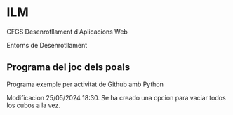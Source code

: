 # ILM

CFGS Desenrotllament d'Aplicacions Web

Entorns de Desenrotllament

## Programa del joc dels poals

Programa exemple per activitat de Github amb Python

Modificacion 25/05/2024 18:30.
Se ha creado una opcion para vaciar todos los cubos a la vez.